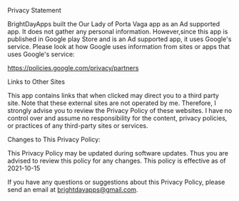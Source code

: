 Privacy Statement

   BrightDayApps built the Our Lady of Porta Vaga app as an Ad supported app. It does not gather any personal information. 
   However,since this app is published in Google play Store and is an Ad supported app,  it uses Google's service. Please look at
   how Google uses information from sites or apps that uses Google's service:

   https://policies.google.com/privacy/partners
  


   
   Links to Other Sites

   This app contains links that when clicked may direct you to a third party site.
   Note that these external sites are not operated by me.
   Therefore, I strongly
   advise you to review the Privacy Policy of these websites.
   I have no control over and assume no responsibility for the content,
   privacy policies, or practices
   of any third-party sites or services.

   Changes to This Privacy Policy:   
   
   This Privacy Policy may be updated during software updates. Thus you are advised
   to review this policy for any changes. This policy is effective as of 2021-10-15
   
   If you have any questions or suggestions about this Privacy Policy, please
   send an email at brightdayapps@gmail.com.
